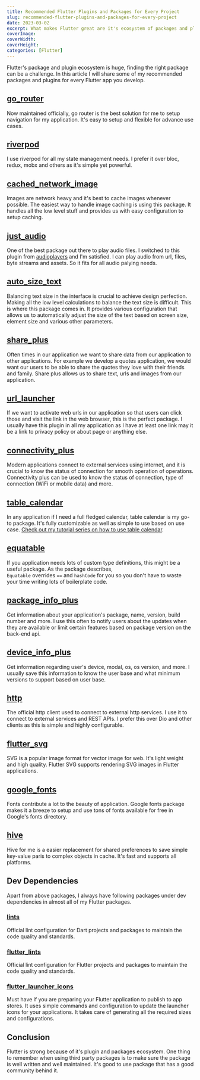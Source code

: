 ```yaml
---
title: Recommended Flutter Plugins and Packages for Every Project
slug: recommended-flutter-plugins-and-packages-for-every-project
date: 2023-03-02
excerpt: What makes Flutter great are it's ecosystem of packages and plugins that make it possible to build complex integrations and functionalities in a fraction of seconds. Lets look at some of the plugins and plackages that are recommended for every Flutter project you create.
coverImage:
coverWidth:
coverHeight:
categories: [Flutter]
---
```


Flutter's package and plugin ecosystem is huge, finding the right package can be a challenge. In this article I will share some of my recommended packages and plugins for every Flutter app you develop.

## [go_router](https://pub.dev/packages/go_router)

Now maintained officially, go router is the best solution for me to setup navigation for my application. It's easy to setup and flexible for advance use cases.

## [riverpod](https://riverpod.dev)

I use riverpod for all my state management needs. I prefer it over bloc, redux, mobx and others as it's simple yet powerful.

## [cached_network_image](https://pub.dev/packages/cached_network_image)

Images are network heavy and it's best to cache images whenever possible. The easiest way to handle image caching is using this package. It handles all the low level stuff and provides us with easy configuration to setup caching.

## [just_audio](https://pub.dev/packages/just_audio)

One of the best package out there to play audio files. I switched to this plugin from [audioplayers](https://pub.dev/packages/audioplayers) and I'm satisfied. I can play audio from url, files, byte streams and assets. So it fits for all audio palying needs.

## [auto_size_text](https://pub.dev/packages/auto_size_text)

Balancing text size in the interface is crucial to achieve design perfection. Making all the low level calculations to balance the text size is difficult. This is where this package comes in. It provides various configuration that allows us to automatically adjust the size of the text based on screen size, element size and various other parameters.

## [share_plus](https://pub.dev/packages/share_plus)

Often times in our application we want to share data from our application to other applications. For example we develop a quotes application, we would want our users to be able to share the quotes they love with their friends and family. Share plus allows us to share text, urls and images from our application.

## [url_launcher](https://pub.dev/packages/url_launcher)

If we want to activate web urls in our application so that users can click those and visit the link in the web browser, this is the perfect package. I usually have this plugin in all my application as I have at least one link may it be a link to privacy policy or about page or anything else.

## [connectivity_plus](https://pub.dev/packages/connectivity_plus)

Modern applications connect to external services using internet, and it is crucial to know the status of connection for smooth operation of operations. Connectivity plus can be used to know the status of connection, type of connection (WiFi or mobile data) and more.

## [table_calendar](https://pub.dev/packages/table_calendar)

In any application if I need a full fledged calendar, table calendar is my go-to package. It's fully customizable as well as simple to use based on use case. [Check out my tutorial series on how to use table calendar](https://www.appwriters.dev/blog/2023-01-15-flutter-calendar-part-1).

## [equatable](https://pub.dev/packages/equatable)

If you application needs lots of custom type definitions, this might be a useful package. As the package describes, `Equatable` overrides `==` and `hashCode` for you so you don't have to waste your time writing lots of boilerplate code.

## [package_info_plus](https://pub.dev/packages/package_info_plus)

Get information about your application's package, name, version, build number and more. I use this often to notify users about the updates when they are available or limit certain features based on package version on the back-end api.

## [device_info_plus](https://pub.dev/packages/device_info_plus)

Get information regarding user's device, modal, os, os version, and more. I usually save this information to know the user base and what minimum versions to support based on user base.

## [http](https://pub.dev/packages/http)

The official http client used to connect to external http services. I use it to connect to external services and REST APIs. I prefer this over Dio and other clients as this is simple and highly configurable.

## [flutter_svg](https://pub.dev/packages/flutter_svg)

SVG is a popular image format for vector image for web. It's light weight and high quality. Flutter SVG supports rendering SVG images in Flutter applications.

## [google_fonts](https://pub.dev/packages/google_fonts)

Fonts contribute a lot to the beauty of application. Google fonts package makes it a breeze to setup and use tons of fonts available for free in Google's fonts directory.

## [hive](https://pub.dev/packages/hive)

Hive for me is a easier replacement for shared preferences to save simple key-value paris to complex objects in cache. It's fast and supports all platforms.

## Dev Dependencies

Apart from above packages, I always have following packages under dev dependencies in almost all of my Flutter packages.

### [lints](https://pub.dev/packages/lints)

Official lint configuration for Dart projects and packages to maintain the code quality and standards.

### [flutter_lints](https://pub.dev/packages/flutter_lints)

Official lint configuration for Flutter projects and packages to maintain the code quality and standards.

### [flutter_launcher_icons](https://pub.dev/packages/flutter_launcher_icons)

Must have if you are preparing your Flutter application to publish to app stores. It uses simple commands and configuration to update the launcher icons for your applications. It takes care of generating all the required sizes and configurations. 

## Conclusion

Flutter is strong because of it's plugin and packages ecosystem. One thing to remember when using third party packages is to make sure the package is well written and well maintained. It's good to use package that has a good community behind it.